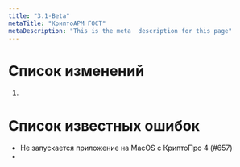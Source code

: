 ```yaml
---
title: "3.1-Beta"
metaTitle: "КриптоАРМ ГОСТ"
metaDescription: "This is the meta  description for this page"
---
```



# Список изменений

1. 


# Список известных ошибок


- Не запускается приложение на MacOS с КриптоПро 4 (#657)
- 